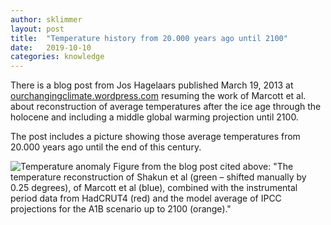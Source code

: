 ```yaml
---
author: sklimmer
layout: post
title:  "Temperature history from 20.000 years ago until 2100"
date:   2019-10-10
categories: knowledge 
---
```

There is a blog post from Jos Hagelaars 
published March 19, 2013 at [ourchangingclimate.wordpress.com](https://ourchangingclimate.wordpress.com/2013/03/19/the-two-epochs-of-marcott/) resuming the work of Marcott et al.
about reconstruction of average temperatures after the ice age through the holocene and including a middle global warming projection until 2100.

The post includes a picture showing those average temperatures from 20.000 years ago until the end of this century.

![Temperature anomaly](https://ourchangingclimate.files.wordpress.com/2013/03/shakun_marcott_hadcrut4_a1b_eng.png)
 Figure from the blog post cited above: "The temperature reconstruction of Shakun et al (green – shifted manually by 0.25 degrees), of Marcott et al (blue), combined with the instrumental period data from HadCRUT4 (red) and the model average of IPCC projections for the A1B scenario up to 2100 (orange)."

